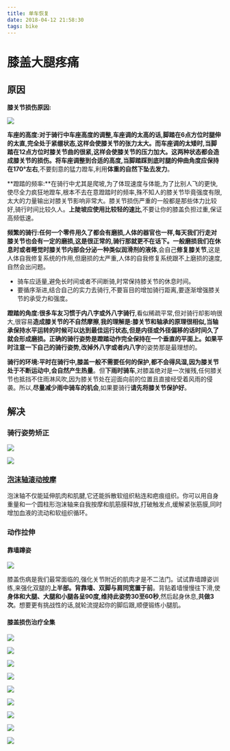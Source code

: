 ```yaml
---
title: 单车恢复
date: 2018-04-12 21:58:30
tags: bike
---
```


# 膝盖大腿疼痛

## 原因

**膝关节损伤原因:**

![](/images/bicycle/恢复/楔形垫位置和膝疼.jpg)

**车座的高度:**对于骑行中车座高度的调整,车座调的太高的话,脚踏在6点方位时腿伸的太直,完全处于紧绷状态,这样会使膝关节的张力太大。而车座调的太矮时,当脚踏在12点方位时膝关节曲的很紧,这样会使膝关节的压力加大。这两种状态都会造成膝关节的损伤。将车座调整到合适的高度,当脚踏踩到底时腿的伸曲**角度应保持在170°左右**,不要刻意的猛力蹬车,利用**体重的自然下坠去发力**。

**蹬踏的频率:**在骑行中尤其是爬坡,为了体现速度与体能,为了比别人飞的更快,使尽全力疯狂地蹬车,根本不去在意蹬踏时的频率,殊不知人的膝关节毕竟强度有限,太大的力量输出对膝关节影响非常大。膝关节损伤严重的一般都是那些体力比较好,骑行时间比较久人。**上陡坡应使用比较轻的速比**,不要让你的膝盖负担过重,保证高频低速。

**频繁的骑行:**任何一个零件用久了都会有磨损,人体的器官也一样,每天我们行走对膝关节也会有一定的磨损,这是很正常的,骑行那就更不在话下。一般磨损我们在休息时或者睡觉时**膝关节内部会分泌一种类似润滑剂的液体**,会自己**修复膝关节**,这是人体自我修复系统的作用,但磨损的太严重,人体的自我修复系统跟不上磨损的速度,自然会出问题。

*  骑车应适量,避免长时间或者不间断骑,时常保持膝关节的休息时间。
*  要循序渐进,结合自己的实力去骑行,不要盲目的增加骑行距离,要逐渐增强膝关节的承受力和强度。

**蹬踏的角度:**很多车友习惯于**内八字或外八字骑行**,看似稀疏平常,但对骑行却影响很大,很容易**造成膝关节的不自然摩擦**,**我的理解是:**膝关节和轴承的原理很相似,当轴承保持水平运转的时候可以达到最佳运行状态,但是内径或外径偏移的话时间久了就会形成磨损。**正确的骑行姿势**是蹬踏动作完全保持在一个垂直的平面上。如果平时注意一下自己的骑行姿势,改掉**外八字或者内八字**的姿势那是最理想的。

**骑行的环境:**平时在骑行中,膝盖一般不需要任何的保护,都不会得风湿,因为**膝关节处于不断运动中,会自然产生热量**。但**下雨时骑车**,对膝盖绝对是一次摧残,任何膝关节也抵挡不住雨淋风吹,因为膝关节处在迎面向前的位置且直接经受着风雨的侵袭。所以,**尽量减少雨中骑车的机会**,如果要骑行**请先将膝关节保护好**。

## 解决

### 骑行姿势矫正

![](/images/bicycle/恢复/适合的自行车装备和姿势调整.jpg)

![](/images/bicycle/恢复/正确骑行姿势1.jpg)

### [泡沫轴滚动按摩](https://s.taobao.com/search?q=%E6%B3%A1%E6%B2%AB%E8%BD%B4&imgfile=&commend=all&ssid=s5-e&search_type=item&sourceId=tb.index&spm=a21bo.2017.201856-taobao-item.1&ie=utf8&initiative_id=tbindexz_20170306)

泡沫轴不仅能延伸肌肉和肌腱,它还能拆散软组织粘连和疤痕组织。你可以用自身重量和一个圆柱形泡沫轴来自我按摩和肌筋膜释放,打破触发点,缓解紧张筋膜,同时增加血液的流动和软组织循环。

### 动作拉伸

#### 靠墙蹲姿

![](/images/bicycle/恢复/膝盖损伤治疗全集_10.jpg)

膝盖伤病是我们最常面临的,强化关节附近的肌肉才是不二法门。试试靠墙蹲姿训练,来强化双腿的**上半部。背靠墙、双脚与肩同宽置于前**。背贴着墙慢慢往下滑,使**身体和大腿、大腿和小腿各呈90度,维持此姿势30至60秒**,然后起身休息,**共做3次**。想要更有挑战性的话,就轮流提起你的脚后跟,顺便锻练小腿肌。 


#### 膝盖损伤治疗全集

![](/images/bicycle/恢复/膝盖损伤治疗全集_1.gif)

![](/images/bicycle/恢复/膝盖损伤治疗全集_2.gif)

![](/images/bicycle/恢复/膝盖损伤治疗全集_3.gif)

![](/images/bicycle/恢复/膝盖损伤治疗全集_4.gif)

![](/images/bicycle/恢复/膝盖损伤治疗全集_5.gif)

![](/images/bicycle/恢复/膝盖损伤治疗全集_6.gif)

![](/images/bicycle/恢复/膝盖损伤治疗全集_7.gif)

![](/images/bicycle/恢复/膝盖损伤治疗全集_8.jpg)

![](/images/bicycle/恢复/膝盖损伤治疗全集_9.jpg)







